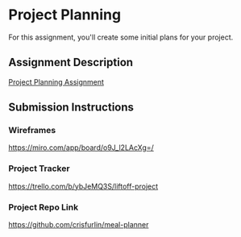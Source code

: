 # Project Planning
For this assignment, you'll create some initial plans for your project.

## Assignment Description
[Project Planning Assignment](https://education.launchcode.org/liftoff/modules/assignments/project-planning)

## Submission Instructions

### Wireframes

https://miro.com/app/board/o9J_l2LAcXg=/

### Project Tracker

https://trello.com/b/ybJeMQ3S/liftoff-project

### Project Repo Link

https://github.com/crisfurlin/meal-planner
